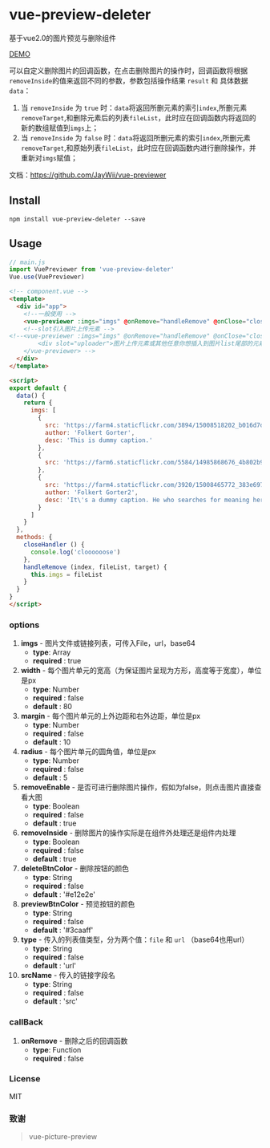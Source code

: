 # vue-preview-deleter

基于vue2.0的图片预览与删除组件 

[DEMO](http://jaywii.github.io/private/vue-previewer-demo/index.html)

可以自定义删除图片的回调函数，在点击删除图片的操作时，回调函数将根据`removeInside`的值来返回不同的参数，参数包括操作结果 `result` 和 具体数据 `data`：

1. 当 `removeInside` 为 `true` 时：`data`将返回所删元素的索引`index`,所删元素`removeTarget`,和删除元素后的列表`fileList`，此时应在回调函数内将返回的新的数组赋值到`imgs`上；
2. 当 `removeInside` 为 `false` 时：`data`将返回所删元素的索引`index`,所删元素`removeTarget`,和原始列表`fileList`，此时应在回调函数内进行删除操作，并重新对`imgs`赋值；

文档：<a href="https://github.com/JayWii/vue-previewer">https://github.com/JayWii/vue-previewer</a>  

## Install
```
npm install vue-preview-deleter --save
```

## Usage

```js
// main.js
import VuePreviewer from 'vue-preview-deleter'
Vue.use(VuePreviewer)
```

```html
<!-- component.vue -->
<template>
  <div id="app">
    <!--一般使用 -->
    <vue-previewer :imgs="imgs" @onRemove="handleRemove" @onClose="closeHandler"></vue-previewer>
    <!--slot引入图片上传元素 -->
<!--<vue-previewer :imgs="imgs" @onRemove="handleRemove" @onClose="closeHandler">
        <div slot="uploader">图片上传元素或其他任意你想插入到图片list尾部的元素</div>
    </vue-previewer> -->
  </div>
</template>

<script>
export default {
  data() {
    return {
      imgs: [
        {
          src: 'https://farm4.staticflickr.com/3894/15008518202_b016d7d289_b.jpg',
          author: 'Folkert Gorter',
          desc: 'This is dummy caption.'
        },
        {
          src: 'https://farm6.staticflickr.com/5584/14985868676_4b802b932a_b.jpg'
        },
        {
          src: 'https://farm4.staticflickr.com/3920/15008465772_383e697089_b.jpg',
          author: 'Folkert Gorter2',
          desc: 'It\'s a dummy caption. He who searches for meaning here will be sorely disappointed.'
        }
      ]
    }
  },
  methods: {
    closeHandler () {
      console.log('cloooooose')
    },
    handleRemove (index, fileList, target) {
      this.imgs = fileList
    }
  }
}
</script>

```


### options
1. **imgs** - 图片文件或链接列表，可传入File，url，base64
    - **type**: Array
    - **required** : true
2. **width** - 每个图片单元的宽高（为保证图片呈现为方形，高度等于宽度），单位是px
    - **type**: Number
    - **required** : false
    - **default** : 80
3. **margin** - 每个图片单元的上外边距和右外边距，单位是px
    - **type**: Number
    - **required** : false
    - **default** : 10
4. **radius** - 每个图片单元的圆角值，单位是px
    - **type**: Number
    - **required** : false
    - **default** : 5
5. **removeEnable** - 是否可进行删除图片操作，假如为false，则点击图片直接查看大图
    - **type**: Boolean
    - **required** : false
    - **default** : true
6. **removeInside** - 删除图片的操作实际是在组件外处理还是组件内处理
    - **type**: Boolean
    - **required** : false
    - **default** : true
7. **deleteBtnColor** - 删除按钮的颜色
    - **type**: String
    - **required** : false
    - **default** : '#e12e2e'
8. **previewBtnColor** - 预览按钮的颜色
    - **type**: String
    - **required** : false
    - **default** : '#3caaff'
9. **type** - 传入的列表值类型，分为两个值：`file` 和 `url` （base64也用url）
    - **type**: String
    - **required** : false
    - **default** : 'url'
10. **srcName** - 传入的链接字段名
    - **type**: String
    - **required** : false
    - **default** : 'src'


### callBack
1. **onRemove** - 删除之后的回调函数
    - **type**: Function
    - **required** : false


### License
 MIT

### 致谢

> vue-picture-preview
